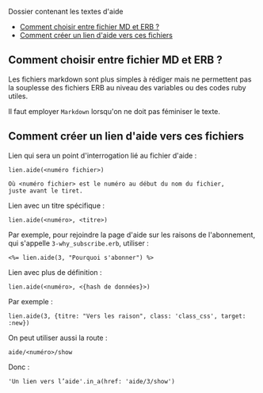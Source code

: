 Dossier contenant les textes d'aide

* [Comment choisir entre fichier MD et ERB ?](#commentchoisirentremdeterb)
* [Comment créer un lien d'aide vers ces fichiers](#creerunlinedaideverscesficheirs)


<a name='commentchoisirentremdeterb'></a>

## Comment choisir entre fichier MD et ERB ?

Les fichiers markdown sont plus simples à rédiger mais ne permettent pas la souplesse des fichiers ERB au niveau des variables ou des codes ruby utiles.

Il faut employer `Markdown` lorsqu'on ne doit pas féminiser le texte.

<a name='creerunlinedaideverscesficheirs'></a>

## Comment créer un lien d'aide vers ces fichiers

Lien qui sera un point d'interrogation lié au fichier d'aide :

    lien.aide(<numéro fichier>)

    Où <numéro fichier> est le numéro au début du nom du fichier,
    juste avant le tiret.

Lien avec un titre spécifique :

    lien.aide(<numéro>, <titre>)

Par exemple, pour rejoindre la page d'aide sur les raisons de l'abonnement, qui s'appelle `3-why_subscribe.erb`, utiliser :

    <%= lien.aide(3, "Pourquoi s'abonner") %>

Lien avec plus de définition :

    lien.aide(<numéro>, <{hash de données}>)

Par exemple :

    lien.aide(3, {titre: "Vers les raison", class: 'class_css', target: :new})

On peut utiliser aussi la route :

    aide/<numéro>/show

Donc :

    'Un lien vers l’aide'.in_a(href: 'aide/3/show')
